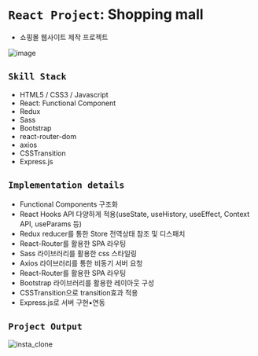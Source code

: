 # `React Project`: Shopping mall
* 쇼핑몰 웹사이트 제작 프로젝트


![image](https://user-images.githubusercontent.com/71425369/121039886-6ecbee80-c7ec-11eb-8f51-541741a0c394.png)

## `Skill Stack`

* HTML5 / CSS3 / Javascript
* React: Functional Component
* Redux
* Sass
* Bootstrap
* react-router-dom
* axios
* CSSTransition
* Express.js

## `Implementation details`

* Functional Components 구조화
* React Hooks API 다양하게 적용(useState, useHistory, useEffect, Context API, useParams 등)
* Redux reducer를 통한 Store 전역상태 참조 및 디스패치 
* React-Router를 활용한 SPA 라우팅
* Sass 라이브러리를 활용한 css 스타일링
* Axios 라이브러리를 통한 비동기 서버 요청
* React-Router를 활용한 SPA 라우팅
* Bootstrap 라이브러리를 활용한 레이아웃 구성
* CSSTransition으로 transition효과 적용
* Express.js로 서버 구현▪연동

## `Project Output`

![insta_clone](https://user-images.githubusercontent.com/71425369/118155985-cb3d2780-b453-11eb-86a7-6b654ea28084.gif)


